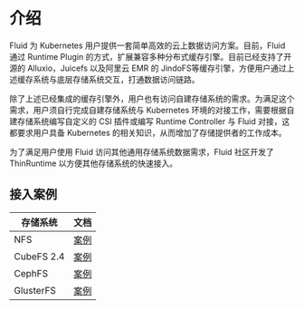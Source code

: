 # 介绍
Fluid 为 Kubernetes 用户提供一套简单高效的云上数据访问方案。目前，Fluid 通过 Runtime Plugin 的方式，扩展兼容多种分布式缓存引擎。目前已经支持了开源的 Alluxio，Juicefs 以及阿里云 EMR 的 JindoFS等缓存引擎，方便用户通过上述缓存系统与底层存储系统交互，打通数据访问链路。

除了上述已经集成的缓存引擎外，用户也有访问自建存储系统的需求。为满足这个需求，用户须自行完成自建存储系统与 Kubernetes 环境的对接工作，需要根据自建存储系统编写自定义的 CSI 插件或编写 Runtime Controller 与 Fluid 对接，这都要求用户具备 Kubernetes 的相关知识，从而增加了存储提供者的工作成本。

为了满足用户使用 Fluid 访问其他通用存储系统数据需求，Fluid 社区开发了 ThinRuntime 以方便其他存储系统的快速接入。

## 接入案例

| 存储系统         |                 文档                  | 
|--------------|:-----------------------------------:|
| NFS          |     [案例](./nfs/readme-zh_CN.md)     |
| CubeFS 2.4   | [案例](./cubefs/v2.4/readme-zh_CN.md) |
| CephFS       |   [案例](./cephfs/readme-zh_CN.md)    |
| GlusterFS    |  [案例](./glusterfs/readme-zh_CN.md)  |
